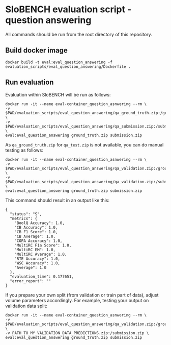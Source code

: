 # SloBENCH evaluation script - question answering

All commands should be run from the root directory of this repository.

## Build docker image 
```
docker build -t eval:eval_question_answering -f evaluation_scripts/eval_question_answering/Dockerfile .
```

## Run evaluation 

Evaluation within SloBENCH will be run as follows:

```
docker run -it --name eval-container_question_asnwering --rm \
-v $PWD/evaluation_scripts/eval_question_answering/qa_ground_truth.zip:/ground_truth.zip \
-v $PWD/evaluation_scripts/eval_question_answering/qa_submission.zip:/submission.zip \
eval:eval_question_answering ground_truth.zip submission.zip
```

As `qa_ground_truth.zip` for `qa_test.zip` is not available, you can do manual testing as follows:


```
docker run -it --name eval-container_question_asnwering --rm \
-v $PWD/evaluation_scripts/eval_question_answering/qa_validation.zip:/ground_truth.zip \
-v $PWD/evaluation_scripts/eval_question_answering/qa_validation.zip:/submission.zip \
eval:eval_question_answering ground_truth.zip submission.zip
```

This command should result in an output like this:


```
{
  "status": "S",
  "metrics": {
    "BoolQ Accuracy": 1.0,
    "CB Accuracy": 1.0,
    "CB F1 Score": 1.0,
    "CB Average": 1.0,
    "COPA Accuracy": 1.0,
    "MultiRC F1a Score": 1.0,
    "MultiRC EM": 1.0,
    "MultiRC Average": 1.0,
    "RTE Accuracy": 1.0,
    "WSC Accuracy": 1.0,
    "Average": 1.0
  },
  "evaluation_time": 0.177651,
  "error_report": ""
}
```

If you prepare your own split (from validation or train part of data), adjust volume parameters accordingly. For example, testing your output on validation data split: 

```
docker run -it --name eval-container_question_asnwering --rm \
-v $PWD/evaluation_scripts/eval_question_answering/qa_validation.zip:/ground_truth.zip \
-v PATH_TO_MY_VALIDATION_DATA_PREDICTIONS.zip:/submission.zip \
eval:eval_question_answering ground_truth.zip submission.zip
```